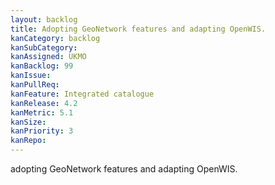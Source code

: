 ```yaml
---
layout: backlog
title: Adopting GeoNetwork features and adapting OpenWIS.
kanCategory: backlog
kanSubCategory:
kanAssigned: UKMO
kanBacklog: 99
kanIssue:
kanPullReq:
kanFeature: Integrated catalogue
kanRelease: 4.2
kanMetric: 5.1
kanSize:
kanPriority: 3
kanRepo: 
---
```

adopting GeoNetwork features and adapting OpenWIS.

